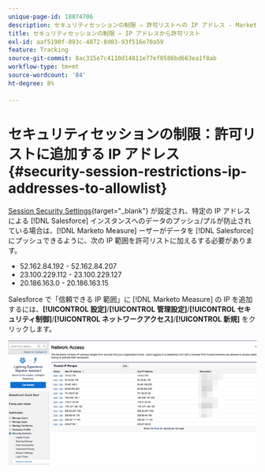 ```yaml
---
unique-page-id: 18874706
description: セキュリティセッションの制限 – 許可リストへの IP アドレス - Marketo Measure – 製品資料
title: セキュリティセッションの制限 – IP アドレスから許可リスト
exl-id: aaf5190f-893c-4872-8d03-93f516e70a59
feature: Tracking
source-git-commit: 8ac315e7c4110d14811e77ef0586bd663ea1f8ab
workflow-type: tm+mt
source-wordcount: '84'
ht-degree: 8%

---
```


# セキュリティセッションの制限：許可リストに追加する IP アドレス {#security-session-restrictions-ip-addresses-to-allowlist}

[Session Security Settings](https://help.salesforce.com/articleView?id=admin_sessions.htm&amp;type=0){target="_blank"} が設定され、特定の IP アドレスによる [!DNL Salesforce] インスタンスへのデータのプッシュ/プルが防止されている場合は、[!DNL Marketo Measure] ーザーがデータを [!DNL Salesforce] にプッシュできるように、次の IP 範囲を許可リストに加えるする必要があります。

* 52.162.84.192 - 52.162.84.207
* 23.100.229.112 - 23.100.229.127
* 20.186.163.0 - 20.186.163.15

Salesforce で「信頼できる IP 範囲」に [!DNL Marketo Measure] の IP を追加するには、**[!UICONTROL 設定]**/**[!UICONTROL 管理設定]**/**[!UICONTROL セキュリティ制御]**/**[!UICONTROL ネットワークアクセス]**/**[!UICONTROL 新規]** をクリックします。

![](assets/1.png)
